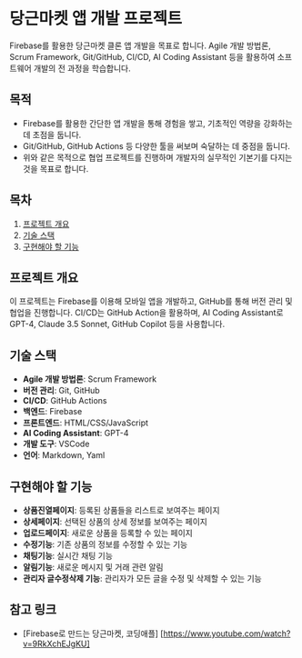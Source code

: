 # 당근마켓 앱 개발 프로젝트

Firebase를 활용한 당근마켓 클론 앱 개발을 목표로 합니다. Agile 개발 방법론, Scrum Framework, Git/GitHub, CI/CD, AI Coding Assistant 등을 활용하여 소프트웨어 개발의 전 과정을 학습합니다.

## 목적
* Firebase를 활용한 간단한 앱 개발을 통해 경험을 쌓고, 기초적인 역량을 강화하는 데 초점을 둡니다.
* Git/GitHub, GitHub Actions 등 다양한 툴을 써보며 숙달하는 데 중점을 둡니다.
* 위와 같은 목적으로 협업 프로젝트를 진행하며 개발자의 실무적인 기본기를 다지는 것을 목표로 합니다.

## 목차
1. [프로젝트 개요](#프로젝트-개요)
2. [기술 스택](#기술-스택)
3. [구현해야 할 기능](#구현-기능)

## 프로젝트 개요
이 프로젝트는 Firebase를 이용해 모바일 앱을 개발하고, GitHub를 통해 버전 관리 및 협업을 진행합니다. CI/CD는 GitHub Action을 활용하며, AI Coding Assistant로 GPT-4, Claude 3.5 Sonnet, GitHub Copilot 등을 사용합니다.

## 기술 스택
- **Agile 개발 방법론**: Scrum Framework
- **버전 관리**: Git, GitHub
- **CI/CD**: GitHub Actions
- **백엔드**: Firebase
- **프론트엔드**: HTML/CSS/JavaScript
- **AI Coding Assistant**: GPT-4
- **개발 도구**: VSCode
- **언어**: Markdown, Yaml

## 구현해야 할 기능
- **상품진열페이지**: 등록된 상품들을 리스트로 보여주는 페이지
- **상세페이지**: 선택된 상품의 상세 정보를 보여주는 페이지
- **업로드페이지**: 새로운 상품을 등록할 수 있는 페이지
- **수정기능**: 기존 상품의 정보를 수정할 수 있는 기능
- **채팅기능**: 실시간 채팅 기능
- **알림기능**: 새로운 메시지 및 거래 관련 알림
- **관리자 글수정삭제 기능**: 관리자가 모든 글을 수정 및 삭제할 수 있는 기능
 ## 참고 링크
* [Firebase로 만드는 당근마켓, 코딩애플] [https://www.youtube.com/watch?v=9RkXchEJgKU] 
